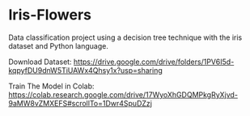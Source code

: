 # Iris-Flowers
Data classification project using a decision tree technique with the iris dataset and Python language.

Download Dataset: https://drive.google.com/drive/folders/1PV6I5d-kqpyfDU9dnW5TiUAWx4Qhsy1x?usp=sharing

Train The Model in Colab: https://colab.research.google.com/drive/17WyoXhGDQMPkgRyXjvd-9aMW8vZMXEFS#scrollTo=1Dwr4SpuDZzj

